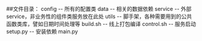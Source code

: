 ##文件目录：
config -- 所有的配置类
data -- 相关的数据依赖
service -- 外部service，非业务性的组件类服务放在此处 utils -- 脚手架，各种需要用到的公共函数类库，譬如日期时间处理等
build.sh -- 线上打包编译
control.sh -- 服务启动
setup.py -- 安装依赖
main.py 
